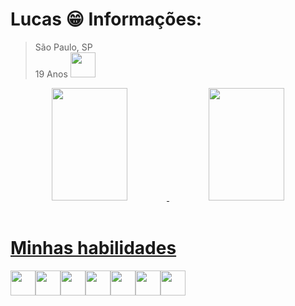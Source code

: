# Lucas 😁 Informações:
  > São Paulo, SP <br>
  > 19 Anos
  > <img height="40px" src="https://cdn.jsdelivr.net/gh/devicons/devicon/icons/bootstrap/whatsapp-original.svg" />

<div align="center">
  <a href="https://github.com/Atropina">
      <img height="180em" style="border-radius: 0" width="49%" src="https://github-readme-stats.vercel.app/api?username=Atropina&show_icons=true&theme=omni&include_all_commits=true&count_private=true"/>
  <img height="180em" width="49%" src="https://github-readme-stats.vercel.app/api/top-langs/?username=Atropina&layout=compact&langs_count=7&theme=omni"/>
</div><br>

  # Minhas habilidades
  <div style="display: flex; justify-content: flex-start">
  <img height="40px" src="https://cdn.jsdelivr.net/gh/devicons/devicon/icons/javascript/javascript-original.svg" />
  <img height="40px" src="https://cdn.jsdelivr.net/gh/devicons/devicon/icons/react/react-original.svg" />
  <img height="40px" src="https://cdn.jsdelivr.net/gh/devicons/devicon/icons/nodejs/nodejs-original.svg" />
  <img height="40px" src="https://cdn.jsdelivr.net/gh/devicons/devicon/icons/html5/html5-original.svg" />
  <img height="40px" src="https://cdn.jsdelivr.net/gh/devicons/devicon/icons/css3/css3-original.svg" />
  <img height="40px" src="https://cdn.jsdelivr.net/gh/devicons/devicon/icons/bootstrap/bootstrap-plain.svg" />
  <img height="40px" src="https://cdn.jsdelivr.net/gh/devicons/devicon/icons/bootstrap/bootstrap-original.svg" />
</div>
